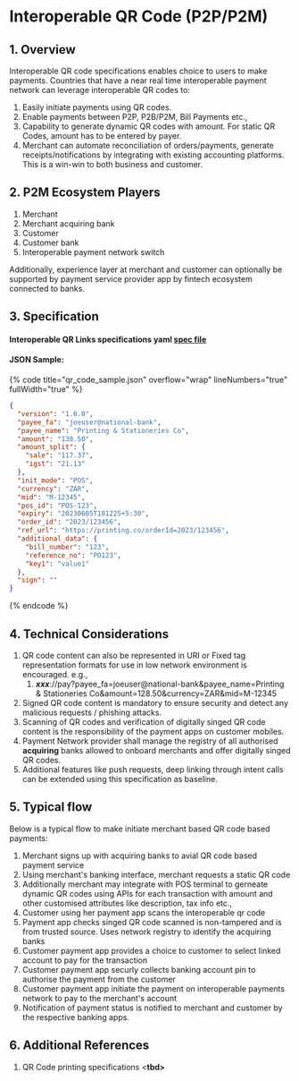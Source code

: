# Interoperable QR Code (P2P/P2M)

## 1. Overview

Interoperable QR code specifications enables choice to users to make payments. Countries that have a near real time interoperable payment network can leverage interoperable QR codes to:

1. Easily initiate payments using QR codes.
2. Enable payments between P2P, P2B/P2M, Bill Payments etc.,
3. Capability to generate dynamic QR codes with amount. For static QR Codes, amount has to be entered by payer.
4. Merchant can automate reconciliation of orders/payments, generate receipts/notifications by integrating with existing accounting platforms. This is a win-win to both business and customer.

## 2. P2M Ecosystem Players

1. Merchant
2. Merchant acquiring bank
3. Customer
4. Customer bank
5. Interoperable payment network switch

Additionally, experience layer at merchant and customer can optionally be supported by payment service provider app by fintech ecosystem connected to banks.

## 3. Specification

#### Interoperable QR Links specifications yaml [spec file](../../technical-specs/payments/src/qr\_code.html)

#### JSON Sample:

{% code title="qr_code_sample.json" overflow="wrap" lineNumbers="true" fullWidth="true" %}
```json
{
  "version": "1.0.0",
  "payee_fa": "joeuser@national-bank",
  "payee_name": "Printing & Stationeries Co",
  "amount": "138.50",
  "amount_split": {
    "sale": "117.37",
    "igst": "21.13"
  },
  "init_mode": "POS",
  "currency": "ZAR",
  "mid": "M-12345",
  "pos_id": "POS-123",
  "expiry": "20230605T101225+5:30",
  "order_id": "2023/123456",
  "ref_url": "https://printing.co/orderId=2023/123456",
  "additional_data": {
    "bill_number": "123",
    "reference_no": "PO123",
    "key1": "value1"
  },
  "sign": ""
}
```
{% endcode %}

## 4. Technical Considerations

1. QR code content can also be represented in URI or Fixed tag representation formats for use in low network environment is encouraged. e.g.,
   1. _**xxx**_://pay?payee\_fa=joeuser@national-bank\&payee\_name=Printing & Stationeries Co\&amount=128.50\&currency=ZAR\&mid=M-12345
2. Signed QR code content is mandatory to ensure security and detect any malicious requests / phishing attacks.
3. &#x20;Scanning of QR codes and verification of digitally singed QR code content is the responsibility of the payment apps on customer mobiles.
4. Payment Network provider shall manage the registry of all authorised **acquiring** banks allowed to onboard merchants and offer digitally singed QR codes.&#x20;
5. Additional features like push requests, deep linking through intent calls can be extended using this specification as baseline.

## 5. Typical flow

Below is a typical flow to make initiate merchant based QR code based payments:

1. Merchant signs up with acquiring banks to avial QR code based payment service
2. Using merchant's banking interface, merchant requests a static QR code
3. Additionally merchant may integrate with POS terminal to gerneate dynamic QR codes using APIs for each transaction with amount and other customised attributes like description, tax info etc.,
4. Customer using her payment app scans the interoperable qr code
5. Payment app checks singed QR code scanned is non-tampered and is from trusted source. Uses network registry to identify the acquiring banks
6. Customer payment app provides a choice to customer to select linked account to pay for the transaction
7. Customer payment app securly collects banking account pin to authorise the payment from the customer
8. Customer payment app initiate the payment on interoperable payments network to pay to the merchant's account
9. Notification of payment status is notified to merchant and customer by the respective banking apps.

## 6. Additional References

1. QR Code printing specifications <**tbd>**

